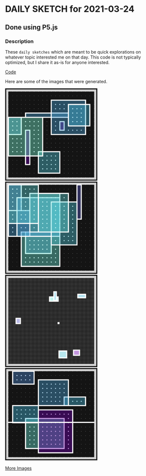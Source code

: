 # DAILY SKETCH for 2021-03-24

## Done using P5.js

### Description

These `daily sketches` which are meant to be quick explorations     on whatever topic interested me on that day. This code is not typically optimized, but I share it as-is     for anyone interested.

[Code](2021-03-24) 

Here are some of the images that were generated.

<img src = 'images/keep_2021-3-24-18-45-27-1940.png' width = '300'> 
<img src = 'images/keep_2021-3-24-18-45-47-2257.png' width = '300'> 
<img src = 'images/keep_2021-3-24-18-46-29-1285.png' width = '300'> 
<img src = 'images/keep_2021-3-24-22-40-58-6120.png' width = '300'> 


[More Images](2021-03-24/images) 

